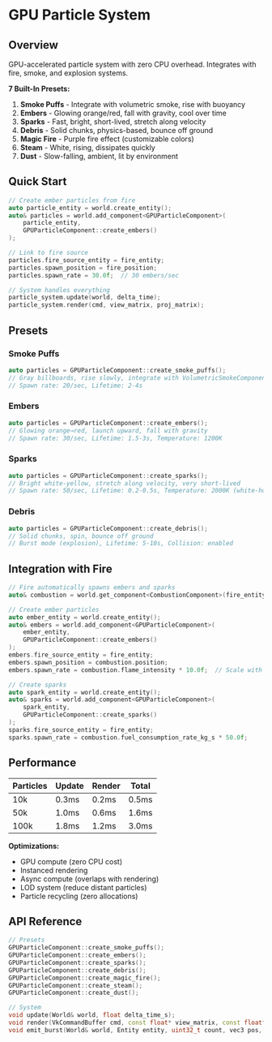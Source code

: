 # GPU Particle System

## Overview

GPU-accelerated particle system with zero CPU overhead. Integrates with fire, smoke, and explosion systems.

**7 Built-In Presets:**
1. **Smoke Puffs** - Integrate with volumetric smoke, rise with buoyancy
2. **Embers** - Glowing orange/red, fall with gravity, cool over time
3. **Sparks** - Fast, bright, short-lived, stretch along velocity
4. **Debris** - Solid chunks, physics-based, bounce off ground
5. **Magic Fire** - Purple fire effect (customizable colors)
6. **Steam** - White, rising, dissipates quickly
7. **Dust** - Slow-falling, ambient, lit by environment

## Quick Start

```cpp
// Create ember particles from fire
auto particle_entity = world.create_entity();
auto& particles = world.add_component<GPUParticleComponent>(
    particle_entity,
    GPUParticleComponent::create_embers()
);

// Link to fire source
particles.fire_source_entity = fire_entity;
particles.spawn_position = fire_position;
particles.spawn_rate = 30.0f;  // 30 embers/sec

// System handles everything
particle_system.update(world, delta_time);
particle_system.render(cmd, view_matrix, proj_matrix);
```

## Presets

### Smoke Puffs
```cpp
auto particles = GPUParticleComponent::create_smoke_puffs();
// Gray billboards, rise slowly, integrate with VolumetricSmokeComponent
// Spawn rate: 20/sec, Lifetime: 2-4s
```

### Embers
```cpp
auto particles = GPUParticleComponent::create_embers();
// Glowing orange→red, launch upward, fall with gravity
// Spawn rate: 30/sec, Lifetime: 1.5-3s, Temperature: 1200K
```

### Sparks
```cpp
auto particles = GPUParticleComponent::create_sparks();
// Bright white-yellow, stretch along velocity, very short-lived
// Spawn rate: 50/sec, Lifetime: 0.2-0.5s, Temperature: 2000K (white-hot)
```

### Debris
```cpp
auto particles = GPUParticleComponent::create_debris();
// Solid chunks, spin, bounce off ground
// Burst mode (explosion), Lifetime: 5-10s, Collision: enabled
```

## Integration with Fire

```cpp
// Fire automatically spawns embers and sparks
auto& combustion = world.get_component<CombustionComponent>(fire_entity);

// Create ember particles
auto ember_entity = world.create_entity();
auto& embers = world.add_component<GPUParticleComponent>(
    ember_entity,
    GPUParticleComponent::create_embers()
);
embers.fire_source_entity = fire_entity;
embers.spawn_position = combustion.position;
embers.spawn_rate = combustion.flame_intensity * 10.0f;  // Scale with fire

// Create sparks
auto spark_entity = world.create_entity();
auto& sparks = world.add_component<GPUParticleComponent>(
    spark_entity,
    GPUParticleComponent::create_sparks()
);
sparks.fire_source_entity = fire_entity;
sparks.spawn_rate = combustion.fuel_consumption_rate_kg_s * 50.0f;
```

## Performance

| Particles | Update | Render | Total |
|-----------|--------|--------|-------|
| 10k | 0.3ms | 0.2ms | 0.5ms |
| 50k | 1.0ms | 0.6ms | 1.6ms |
| 100k | 1.8ms | 1.2ms | 3.0ms |

**Optimizations:**
- GPU compute (zero CPU cost)
- Instanced rendering
- Async compute (overlaps with rendering)
- LOD system (reduce distant particles)
- Particle recycling (zero allocations)

## API Reference

```cpp
// Presets
GPUParticleComponent::create_smoke_puffs();
GPUParticleComponent::create_embers();
GPUParticleComponent::create_sparks();
GPUParticleComponent::create_debris();
GPUParticleComponent::create_magic_fire();
GPUParticleComponent::create_steam();
GPUParticleComponent::create_dust();

// System
void update(World& world, float delta_time_s);
void render(VkCommandBuffer cmd, const float* view_matrix, const float* proj_matrix);
void emit_burst(World& world, Entity entity, uint32_t count, vec3 pos, vec3 vel);
```